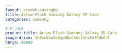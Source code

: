 ```yaml
---
layout: produk-casinghp
title: Arrow Flash Samsung Galaxy S9 Case
categories: samsung

# Produk
product-title: Arrow Flash Samsung Galaxy S9 Case
image-drive: 1bEewVmnSo6gpWKuGXocl5rsEu7Pdu6Jl
harga: 90000
---
```

